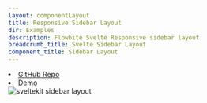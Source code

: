 ```yaml
---
layout: componentLayout
title: Responsive Sidebar Layout
dir: Examples
description: Flowbite Svelte Responsive sidebar layout
breadcrumb_title: Svelte Sidebar Layout
component_title: Sidebar Layout
---
```


<script>
  import { Ads } from '../../utils'
  import { Img, A, List, Li } from '$lib';
</script>

<List tag="ul" class="space-y-1 my-4">
  <Li><A href="https://github.com/shinokada/flowbite-sveltekit-responsive-sidebar-layout">GitHub Repo</A></Li>
  <Li><A href="https://sveltekit-sidebar-layout.vercel.app/">Demo</A></Li>
</List>

<Img src="/images/sveltekit-sidebar-layout-optimized.png" alt="sveltekit sidebar layout" />

<Ads />